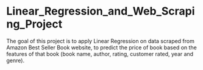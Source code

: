 # Linear_Regression_and_Web_Scraping_Project
The goal of this project is to apply Linear Regression on data scraped from Amazon Best Seller Book website, to predict the price of book based on the features of that book (book name, author, rating, customer rated, year and genre).
